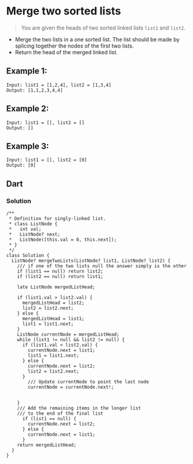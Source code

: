 # Merge two sorted lists

> You are given the heads of two sorted linked lists `list1` and `list2`.
- Merge the two lists in a one sorted list. The list should be made by splicing together the nodes of the first two lists.
- Return the head of the merged linked list.

## Example 1:
```
Input: list1 = [1,2,4], list2 = [1,3,4]
Output: [1,1,2,3,4,4]
```
## Example 2:
```
Input: list1 = [], list2 = []
Output: []
```
## Example 3:
```
Input: list1 = [], list2 = [0]
Output: [0]
```
## Dart
### Solution
```
/**
 * Definition for singly-linked list.
 * class ListNode {
 *   int val;
 *   ListNode? next;
 *   ListNode([this.val = 0, this.next]);
 * }
 */
class Solution {
  ListNode? mergeTwoLists(ListNode? list1, ListNode? list2) {
    /// if one of the two lists null the answer simply is the other
    if (list1 == null) return list2;
    if (list2 == null) return list1;

    late ListNode mergedListHead;

    if (list1.val > list2.val) {
      mergedListHead = list2;
      list2 = list2.next;
    } else {
      mergedListHead = list1;
      list1 = list1.next;
    }
    ListNode currentNode = mergedListHead;
    while (list1 != null && list2 != null) {
      if (list1.val < list2.val) {
        currentNode.next = list1;
        list1 = list1.next;
      } else {
        currentNode.next = list2;
        list2 = list2.next;
      }
        /// Update currentNode to point the last node
        currentNode = currentNode.next!;


    }
    /// Add the remaining items in the longer list
    /// to the end of the final list
      if (list1 == null) {
        currentNode.next = list2;
      } else {
        currentNode.next = list1;
      }
    return mergedListHead;
  }
}
```